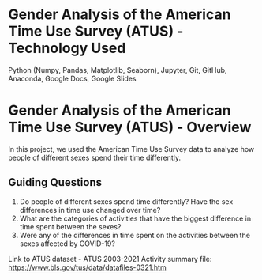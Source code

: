 # Gender Analysis of the American Time Use Survey (ATUS) - Technology Used
Python (Numpy, Pandas, Matplotlib, Seaborn), Jupyter, Git, GitHub, Anaconda, Google Docs, Google Slides

# Gender Analysis of the American Time Use Survey (ATUS) - Overview

In this project, we used the American Time Use Survey data to analyze how people of different sexes spend their time differently.

## Guiding Questions

1. Do people of different sexes spend time differently? Have the sex differences in time use changed over time? 
2. What are the categories of activities that have the biggest difference in time spent between the sexes?
3. Were any of the differences in time spent on the activities between the sexes affected by COVID-19?

Link to ATUS dataset - ATUS 2003-2021 Activity summary file: https://www.bls.gov/tus/data/datafiles-0321.htm
